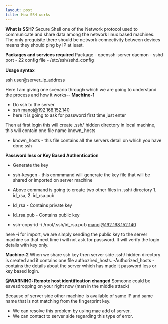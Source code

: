```yaml
---
layout: post
title: How SSH works
---
```


**What is SSH?**
Secure Shell one of the Network protocol used to communicate and share data among the network linux based machines.
The only prequisite there should be network connectivity between devices means they should ping by IP at least.

**Packages and services required**
Package - openssh-server
daemon - sshd
port - 22
config file - /etc/ssh/sshd_config

**Usage syntax**

ssh user@server_ip_address


Here I am giving one scenario through which we are going to understand the process and how it works--
**Machine-1**

- Do ssh to the server
- ssh manoj@192.168.152.140
- here it is going to ask for password first time just enter

Then at first login this will create .ssh/ hidden directory in local machine, this will contain one file name known_hosts 
- known_hosts - this file contains all the servers detail on which you have done ssh


**Password less or Key Based Authentication**
- Generate the key
- ssh-keygen      - this commmand will generate the key file that will be shared or imported on server machine 
- Above command is going to create two other files in .ssh/ directory 1. id_rsa, 2. id_rsa.pub
- Id_rsa - Contains private key
- Id_rsa.pub - Contains public key

- ssh-copy-id -i /root/.ssh/id_rsa.pub   manoj@192.168.152.140

here -i for import, we are simply sending the public key to the server machine so that next time i will not ask for password.
It will verify the login details with key only.

**Machine-2**
When we share ssh key then server side .ssh/ hidden directory is created and it contains one file authozired_hosts.
-Authorized_hosts - contains the details about the server which has made it password less or key based login.



**@WARNING: Remote host identification changed**
Someone could be eavesdropping on your right now (man in the middle attack)

Because of server side other machine is available of same IP and same name that is not matching from the fingerprint key.

- We can resolve this problem by using mac add of server.
- We can contact to server side regarding this type of error.



